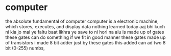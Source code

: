 # computer
the absolute fundamental of computer
computer is a electronic machine, which stores, executes, and display data
nothing learned today 
aaj bhi kuch ni kia
jo mai ye faltu baat likhra ye save to ni hori na
alu is made up of gates
these gates can do something if we fit in good manner 
these gates made up of transistors
i made 8 bit adder just by these gates
this added can ad two 8 bit (0-255) numbs,
